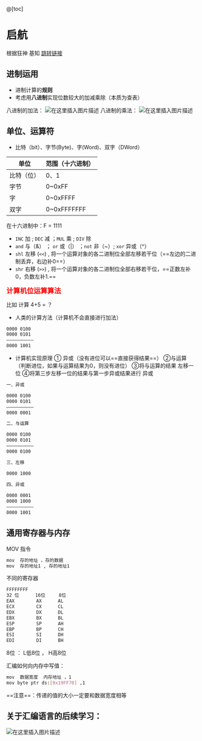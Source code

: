 ﻿@[toc]
#  启航
根据狂神 基知  [跳转链接](https://www.bilibili.com/video/BV1ni4y1G7B9)

## 进制运用
- 进制计算的**规则**
- 考虑用**八进制**实现位数较大的加减乘除（本质为查表）

八进制的加法：
![在这里插入图片描述](https://img-blog.csdnimg.cn/89466ee3d2a843afa4819d4c19e7f29f.png?x-oss-process=image/watermark,type_ZmFuZ3poZW5naGVpdGk,shadow_10,text_aHR0cHM6Ly9ibG9nLmNzZG4ubmV0L1F1YW50dW1Zb3U=,size_16,color_FFFFFF,t_70)
八进制的乘法：
![在这里插入图片描述](https://img-blog.csdnimg.cn/8e2cf42d734a44aa83ce2d654a60d429.png?x-oss-process=image/watermark,type_ZmFuZ3poZW5naGVpdGk,shadow_10,text_aHR0cHM6Ly9ibG9nLmNzZG4ubmV0L1F1YW50dW1Zb3U=,size_16,color_FFFFFF,t_70)
##  单位、运算符
- 比特（bit）、字节(Byte)、字(Word)、双字（DWord）

| 单位       | 范围（十六进制） |
| ---------- | ---------------- |
| 比特（位） | 0、1             |
| 字节       | 0~0xFF           |
| 字         | 0~0xFFFF         |
| 双字       | 0~0xFFFFFFF      |

在十六进制中：F = 1111



- `INC`  加 ; `DEC` 减 ；`MUL` 乘  ; `DIV` 除  
- `and` 与（&） ； `or` 或（|） ；`not` 非（~）; `xor` 异或（^）
- `shl` 左移 (`<<`)   , 将一个运算对象的各二进制位全部左移若干位（==左边的二进制丢弃，右边补0==）
-  `shr` 右移 (`>>`) , 将一个运算对象的各二进制位全部右移若干位，==正数左补0，负数左补1.==

<font color=red size=4>**计算机位运算算法**</font>

比如 计算 4+5  = ？

- 人类的计算方法（计算机不会直接进行加法）
```bash
0000 0100
0000 0101
——————————
0000 1001
```
- 计算机实现原理
① 异或（没有进位可以==直接获得结果==）
②与运算 （判断进位，如果与运算结果为0，则没有进位）
③将与运算的结果 左移一位
④将第三步左移一位的结果与第一步异或结果进行  异或

```bash
一、异或

0000 0100
0000 0101
——————————
0000 0001 

二、与运算

0000 0100
0000 0101
——————————
0000 0100 

三、左移

0000 1000

四、异或
 
0000 0001 
0000 1000
——————————
0000 1001 
```

## 通用寄存器与内存
MOV 指令

```bash
mov  存的地址 ，存的数据
mov  存的地址1 , 存的地址1
```

不同的寄存器

```bash
FFFFFFFF
32 位      16位     8位
EAX        AX      AL
ECX        CX      CL
EDX        DX      DL
EBX        BX      BL
ESP        SP      AH
EBP        BP      CH
ESI        SI      DH
EDI        DI      BH
```

8位 ： L低8位 ， H高8位


汇编如何向内存中写值：

```bash
mov  数据宽度  内存地址 ，1
mov byte ptr ds:[0x19FF70] ,1
```
==注意==：传递的值的大小一定要和数据宽度相等


## 关于汇编语言的后续学习：
![在这里插入图片描述](https://img-blog.csdnimg.cn/aab323da67e54b7fb59b063e239e619f.png?x-oss-process=image/watermark,type_ZmFuZ3poZW5naGVpdGk,shadow_10,text_aHR0cHM6Ly9ibG9nLmNzZG4ubmV0L1F1YW50dW1Zb3U=,size_16,color_FFFFFF,t_70)

